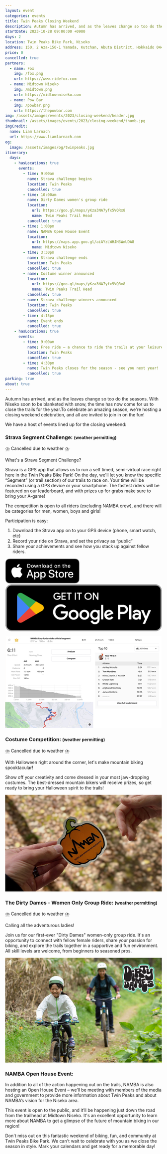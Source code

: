 ```yaml
---
layout: event
categories: events
title: Twin Peaks Closing Weekend
description: Autumn has arrived, and as the leaves change so too do the seasons. With Niseko soon to be blanketed with snow, the time has now come for us to close the trails for the year.To celebrate an amazing season, we're hosting a closing weekend celebration, and all are invited to join in on the fun!
startDate: 2023-10-28 09:00:00 +0900
days: 2
location: Twin Peaks Bike Park, Niseko
address: 150, 2 Aza-150-1 Yamada, Kutchan, Abuta District, Hokkaido 044-0081
price: 0
cancelled: true
partners:
  - name: Fox
    img: /fox.png
    url: https://www.ridefox.com
  - name: Midtown Niseko
    img: /midtown.png
    url: https://midtownniseko.com
  - name: Pow Bar
    img: /powbar.png
    url: https://thepowbar.com
img: /assets/images/events/2023/closing-weekend/header.jpg
thumbnail: /assets/images/events/2023/closing-weekend/thumb.jpg
imgCredit:
  name: Liam Larnach
  url: https://www.liamlarnach.com
og:
  image: /assets/images/og/twinpeaks.jpg
itinerary:
  days:
    - hasLocations: true
      events:
        - time: 9:00am
          name: Strava challenge begins
          location: Twin Peaks
          cancelled: true
        - time: 10:00am
          name: Dirty Dames women's group ride
          location:
            url: https://goo.gl/maps/yKza3NA7yfx5VQRx8
            name: Twin Peaks Trail Head
          cancelled: true
        - time: 1:00pm
          name: NAMBA Open House Event
          location:
            url: https://maps.app.goo.gl/aiAYzLWHJH3WmUDA8
            name: Midtown Niseko
        - time: 3:30pm
          name: Strava challenge ends
          location: Twin Peaks
          cancelled: true
        - name: Costume winner announced
          location:
            url: https://goo.gl/maps/yKza3NA7yfx5VQRx8
            name: Twin Peaks Trail Head
          cancelled: true
        - name: Strava challenge winners announced
          location: Twin Peaks
          cancelled: true
        - time: 4:15pm
          name: Event ends
          cancelled: true
    - hasLocations: true
      events:
        - time: 9:00am
          name: Free ride – a chance to ride the trails at your leisure
          location: Twin Peaks
          cancelled: true
        - time: 4:30pm
          name: Twin Peaks closes for the season - see you next year!
          cancelled: true
parking: true
about: true
---
```

Autumn has arrived, and as the leaves change so too do the seasons. With Niseko soon to be blanketed with snow, the time has now come for us to close the trails for the year.To celebrate an amazing season, we're hosting a closing weekend celebration, and all are invited to join in on the fun!

We have a host of events lined up for the closing weekend:

### Strava Segment Challenge: <small>(weather permitting)</small>

<span class="cancelled">⛈️ Cancelled due to weather ⛈️</span>

What's a Strava Segment Challenge?

Strava is a GPS app that allows us to run a self timed, semi-virtual race right here in the Twin Peaks Bike Park! On the day, we'll let you know the specific “Segment” (or trail section) of our trails to race on. Your time will be recorded using a GPS device or your smartphone. The fastest riders will be featured on our leaderboard, and with prizes up for grabs make sure to bring your A-game!

The competition is open to all riders (excluding NAMBA crew), and there will be categories for men, women, boys and girls!

Participation is easy:

1. Download the Strava app on to your GPS device (phone, smart watch, etc)
1. Record your ride on Strava, and set the privacy as “public”
1. Share your achievements and see how you stack up against fellow riders.

<div class="download">
  <a href="https://apps.apple.com/jp/app/strava-ランニング-ライド-ハイキング/id426826309"><img src="/assets/images/apps/app-store.en.svg" /></a>
  <a href="https://play.google.com/store/apps/details?id=com.strava"><img src="/assets/images/apps/google-play.en.png" /></a>
</div>

![](/assets/images/events/2023/closing-weekend/strava.jpg)

### Costume Competition: <small>(weather permitting)</small>

<span class="cancelled">⛈️ Cancelled due to weather ⛈️</span>

With Halloween right around the corner, let's make mountain biking spooktacular!

Show off your creativity and come dressed in your most jaw-dropping costumes. The best-dressed mountain bikers will receive prizes, so get ready to bring your Halloween spirit to the trails!

![](/assets/images/events/2023/closing-weekend/pumpkin.jpg)

### The Dirty Dames - Women Only Group Ride: <small>(weather permitting)</small>

<span class="cancelled">⛈️ Cancelled due to weather ⛈️</span>

Calling all the adventurous ladies!

Join us for our first-ever "Dirty Dames" women-only group ride. It's an opportunity to connect with fellow female riders, share your passion for biking, and explore the trails together in a supportive and fun environment. All skill levels are welcome, from beginners to seasoned pros.

![](/assets/images/events/2023/closing-weekend/dirtydames.jpg)

### NAMBA Open House Event:
In addition to all of the action happening out on the trails, NAMBA is also hosting an Open House Event – we’ll be meeting with members of the media and government to provide more information about Twin Peaks and about NAMBA’s vision for the Niseko area.

This event is open to the public, and it’ll be happening just down the road from the trailhead at Midtown Niseko. It's an excellent opportunity to learn more about NAMBA to get a glimpse of the future of mountain biking in our region!

Don't miss out on this fantastic weekend of biking, fun, and community at Twin Peaks Bike Park. We can't wait to celebrate with you as we close the season in style. Mark your calendars and get ready for a memorable day!



